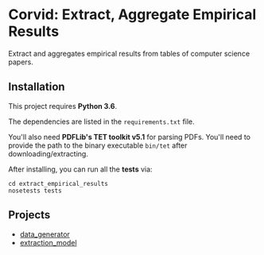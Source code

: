 # Corvid: Extract, Aggregate Empirical Results

Extract and aggregates empirical results from tables of computer science papers.

## Installation

This project requires **Python 3.6**.

The dependencies are listed in the `requirements.txt` file.

You'll also need **PDFLib's TET toolkit v5.1** for parsing PDFs.  You'll need to provide the path to the binary executable `bin/tet` after downloading/extracting.

After installing, you can run all the **tests** via:

```
cd extract_empirical_results
nosetests tests
```

## Projects

- [data_generator](docs/DATA_GENERATOR.md)
- [extraction_model](docs/EXTRACTION_MODEL.md)

